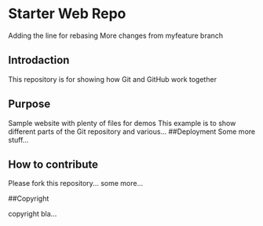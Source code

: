 # Starter Web Repo
Adding the line for rebasing
More changes from myfeature branch
## Introdaction

This repository is for showing how Git and GitHub work together

## Purpose

Sample website with plenty of files for demos
This example is to show different parts of the Git repository and various...
##Deployment
Some more stuff...
## How to contribute
Please fork this repository...
some more...

##Copyright

copyright bla...